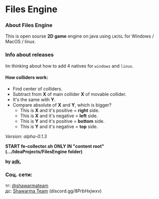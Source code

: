 # Files Engine
### About Files Engine
This is open sourse **2D game** engine on java using `LWJGL` for Windows / MacOS / linux.

### Info about releases
Im thinking about how to add 4 natives for `windows` and `linux`.

#### How colliders work:
- Find center of colliders.
- Subtract from **X** of main collider **X** of movable collider.
- It's the same with **Y**.
- Compare absolute of **X** and **Y**, which is bigger?
  - This is **X** and it's positive = **right** side.
  - This is **X** and it's negative = **left** side.
  - This is **Y** and it's positive = **bottom** side.
  - This is **Y** and it's negative = **top** side.

*Version: alpha-0.1.3*

**START fe-collector.sh ONLY IN "content root" (.../IdeaProjects/FilesEngine folder)**

**by [adk.](https://github.com/adisteyf)**
### Соц. сети:
тг: [@shawarmateam](https://t.me/shawarmateam)<br>
дс: [Shawarma Team](discord.gg/8PrbHxjwxv) (discord.gg/8PrbHxjwxv)
